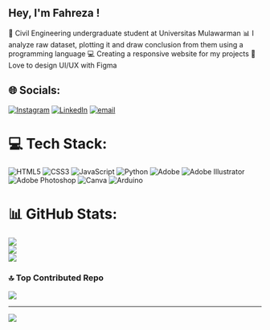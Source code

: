 ## Hey, I'm Fahreza ! 

🧠 Civil Engineering undergraduate student at Universitas Mulawarman
📊 I analyze raw dataset, plotting it and draw conclusion from them using a programming language
💻 Creating a responsive website for my projects
🎨 Love to design UI/UX with Figma 


## 🌐 Socials:
[![Instagram](https://img.shields.io/badge/Instagram-%23E4405F.svg?logo=Instagram&logoColor=white)](https://instagram.com/rzm.slv) [![LinkedIn](https://img.shields.io/badge/LinkedIn-%230077B5.svg?logo=linkedin&logoColor=white)](https://linkedin.com/in/muhammad-fahreza-nugrahaputera) [![email](https://img.shields.io/badge/Email-D14836?logo=gmail&logoColor=white)](mailto:fahreza.nugrahaputera@outlook.com) 

# 💻 Tech Stack:
![HTML5](https://img.shields.io/badge/html5-%23E34F26.svg?style=for-the-badge&logo=html5&logoColor=white) ![CSS3](https://img.shields.io/badge/css3-%231572B6.svg?style=for-the-badge&logo=css3&logoColor=white) ![JavaScript](https://img.shields.io/badge/javascript-%23323330.svg?style=for-the-badge&logo=javascript&logoColor=%23F7DF1E) ![Python](https://img.shields.io/badge/python-3670A0?style=for-the-badge&logo=python&logoColor=ffdd54) ![Adobe](https://img.shields.io/badge/adobe-%23FF0000.svg?style=for-the-badge&logo=adobe&logoColor=white) ![Adobe Illustrator](https://img.shields.io/badge/adobe%20illustrator-%23FF9A00.svg?style=for-the-badge&logo=adobe%20illustrator&logoColor=white) ![Adobe Photoshop](https://img.shields.io/badge/adobe%20photoshop-%2331A8FF.svg?style=for-the-badge&logo=adobe%20photoshop&logoColor=white) ![Canva](https://img.shields.io/badge/Canva-%2300C4CC.svg?style=for-the-badge&logo=Canva&logoColor=white) ![Arduino](https://img.shields.io/badge/-Arduino-00979D?style=for-the-badge&logo=Arduino&logoColor=white)
# 📊 GitHub Stats:
![](https://github-readme-stats.vercel.app/api?username=MuNFP&theme=tokyonight&hide_border=false&include_all_commits=false&count_private=false)<br/>
![](https://nirzak-streak-stats.vercel.app/?user=MuNFP&theme=tokyonight&hide_border=false)<br/>
![](https://github-readme-stats.vercel.app/api/top-langs/?username=MuNFP&theme=tokyonight&hide_border=false&include_all_commits=false&count_private=false&layout=compact)

### 🔝 Top Contributed Repo
![](https://github-contributor-stats.vercel.app/api?username=MuNFP&limit=5&theme=dark&combine_all_yearly_contributions=true)

---
[![](https://visitcount.itsvg.in/api?id=MuNFP&icon=10&color=11)](https://visitcount.itsvg.in)

<!-- Proudly created with GPRM ( https://gprm.itsvg.in ) -->





